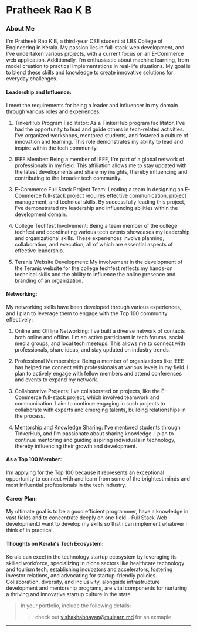 # Pratheek Rao K B

### About Me

I'm Pratheek Rao K B, a third-year CSE student at LBS College of Engineering in Kerala. My passion lies in full-stack web development, and I've undertaken various projects, with a current focus on an E-Commerce web application. Additionally, I'm enthusiastic about machine learning, from model creation to practical implementations in real-life situations. My goal is to blend these skills and knowledge to create innovative solutions for everyday challenges.


#### Leadership and Influence: 

I meet the requirements for being a leader and influencer in my domain through various roles and experiences:

1. TinkerHub Program Facilitator: As a TinkerHub program facilitator, I've had the opportunity to lead and guide others in tech-related activities. I've organized workshops, mentored students, and fostered a culture of innovation and learning. This role demonstrates my ability to lead and inspire within the tech community.

2. IEEE Member: Being a member of IEEE, I'm part of a global network of professionals in my field. This affiliation allows me to stay updated with the latest developments and share my insights, thereby influencing and contributing to the broader tech community.

3. E-Commerce Full Stack Project Team: Leading a team in designing an E-Commerce full-stack project requires effective communication, project management, and technical skills. By successfully leading this project, I've demonstrated my leadership and influencing abilities within the development domain.

4. College Techfest Involvement: Being a team member of the college techfest and coordinating various tech events showcases my leadership and organizational skills. These experiences involve planning, collaboration, and execution, all of which are essential aspects of effective leadership.

5. Teranis Website Development: My involvement in the development of the Teranis website for the college techfest reflects my hands-on technical skills and the ability to influence the online presence and branding of an organization.

#### Networking:

My networking skills have been developed through various experiences, and I plan to leverage them to engage with the Top 100 community effectively:

1. Online and Offline Networking: I've built a diverse network of contacts both online and offline. I'm an active participant in tech forums, social media groups, and local tech meetups. This allows me to connect with professionals, share ideas, and stay updated on industry trends.

2. Professional Memberships: Being a member of organizations like IEEE has helped me connect with professionals at various levels in my field. I plan to actively engage with fellow members and attend conferences and events to expand my network.

3. Collaborative Projects: I've collaborated on projects, like the E-Commerce full-stack project, which involved teamwork and communication. I aim to continue engaging in such projects to collaborate with experts and emerging talents, building relationships in the process.

4. Mentorship and Knowledge Sharing: I've mentored students through TinkerHub, and I'm passionate about sharing knowledge. I plan to continue mentoring and guiding aspiring individuals in technology, thereby influencing their growth and development.


#### As a Top 100 Member: 

I'm applying for the Top 100 because it represents an exceptional opportunity to connect with and learn from some of the brightest minds and most influential professionals in the tech industry. 

#### Career Plan: 

My ultimate goal is to be a good efficient programmer, have a knowledge in vast fields and to concentrate deeply on one field - Full Stack Web development.I want to develop my skills so that i can implement whatever i think of in practical. 

#### Thoughts on Kerala's Tech Ecosystem:

Kerala can excel in the technology startup ecosystem by leveraging its skilled workforce, specializing in niche sectors like healthcare technology and tourism tech, establishing incubators and accelerators, fostering investor relations, and advocating for startup-friendly policies. Collaboration, diversity, and inclusivity, alongside infrastructure development and mentorship programs, are vital components for nurturing a thriving and innovative startup culture in the state.






> In your portfolio, include the following details:
>> check out [vishakhabhayan@mulearn.md](./profile/vishakhabhayan@mulearn.md) for an exmaple

---
